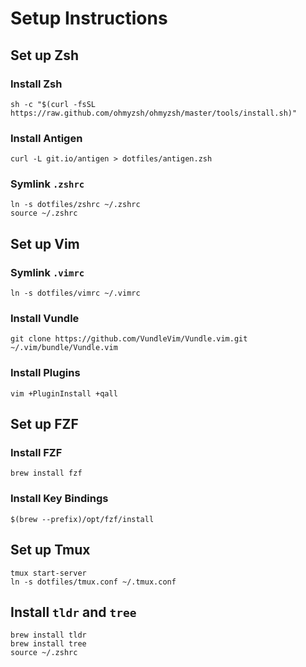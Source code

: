 # Setup Instructions

## Set up Zsh

### Install Zsh
```
sh -c "$(curl -fsSL https://raw.github.com/ohmyzsh/ohmyzsh/master/tools/install.sh)"
```

### Install Antigen
```
curl -L git.io/antigen > dotfiles/antigen.zsh
```

### Symlink `.zshrc`
```
ln -s dotfiles/zshrc ~/.zshrc
source ~/.zshrc
```

## Set up Vim

### Symlink `.vimrc`
```
ln -s dotfiles/vimrc ~/.vimrc
```

### Install Vundle
```
git clone https://github.com/VundleVim/Vundle.vim.git ~/.vim/bundle/Vundle.vim
```

### Install Plugins
```
vim +PluginInstall +qall
```

## Set up FZF

### Install FZF
```
brew install fzf
```

### Install Key Bindings
```
$(brew --prefix)/opt/fzf/install
```

## Set up Tmux

```
tmux start-server
ln -s dotfiles/tmux.conf ~/.tmux.conf
```

## Install `tldr` and `tree`
```
brew install tldr
brew install tree
source ~/.zshrc
```
